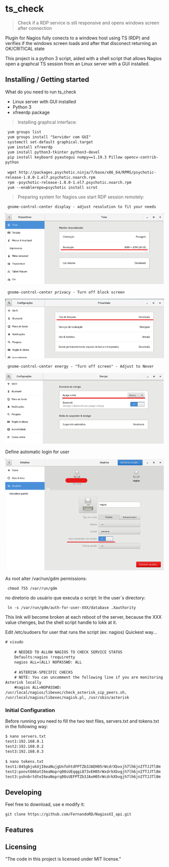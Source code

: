 # ts_check

> Check if a RDP service is stil responsive and opens windows screen after connection

 Plugin for Nagios fully conects to a windows host using TS (RDP) and verifies if the windows screen loads and after that disconect returning an OK/CRITICAL state

This project is a python 3 script, aided with a shell script that allows Nagios open a graphcal TS session from an Linux server with a GUI installed.

## Installing / Getting started

What do you need to run ts_check

* Linux server with GUI installed
* Python 3
* xfreerdp package

> Installing graphcal interface:

```shell
 yum groups list
 yum groups install "Servidor com GUI"
 systemctl set-default graphical.target
 yum install xfreerdp
 yum install python3-tkinter python3-devel
 pip install keyboard pyautogui numpy==1.19.3 Pillow opencv-contrib-python

 wget http://packages.psychotic.ninja/7/base/x86_64/RPMS/psychotic-release-1.0.0-1.el7.psychotic.noarch.rpm
 rpm -psychotic-release-1.0.0-1.el7.psychotic.noarch.rpm
 yum --enablerepo=psychotic install scrot
```

> Preparing system for Nagios use start RDP session remotely:

```shell
 gnome-control-center display - adjust resolution to fit your needs
```

![Resolution](https://github.com/FernandoRD/ts_check/blob/main/images/picture1.png)

```shell
 gnome-control-center privacy - Turn off block screen
```

![Lock Screen](https://github.com/FernandoRD/ts_check/blob/main/images/picture2.png)

```shell
 gnome-control-center energy - "Turn off screen" - Adjust to Never
```

![Lock Screen](https://github.com/FernandoRD/ts_check/blob/main/images/picture4.png)

Define automatic login for user

![Lock Screen](https://github.com/FernandoRD/ts_check/blob/main/images/picture3.png)

As root alter /var/run/gdm permissions:

```shell
 chmod 755 /var/run/gdm
```

no diretorio do usuário que executa o script:
In the user´s directory:

```shell
 ln -s /var/run/gdm/auth-for-user-XXX/database .Xauthority
```

This link will become broken at each reboot of the server, because the XXX value chenges, but the shell script handle to lokk at it.

Edit /etc/sudoers for user that runs the script (ex: nagios)
Quickest way...

```shell
# visudo

    # NEEDED TO ALLOW NAGIOS TO CHECK SERVICE STATUS
    Defaults:nagios !requiretty
    nagios ALL=(ALL) NOPASSWD: ALL

    # ASTERISK-SPECIFIC CHECKS
    # NOTE: You can uncomment the following line if you are monitoring Asterisk locally
    #nagios ALL=NOPASSWD: /usr/local/nagios/libexec/check_asterisk_sip_peers.sh, /usr/local/nagios/libexec/nagisk.pl, /usr/sbin/asterisk
```


### Initial Configuration

Before running you need to fill the two text files, servers.txt and tokens.txt in the following way:

```shell
$ nano servers.txt
test1:192.168.0.1
test2:192.168.0.2
test3:192.168.0.3

$ nano tokens.txt
test1:845gbjukUjI6eaNujgUnfohtdFPTZb3JAEH05rWcdrXbvxjh7lh6jnZfTJJTl8m
test2:ponvt666atI6eaNoprq08sUEqqgi873vEH05rWxdrkXbvgjh7lh6jnZfTJJTl8m
test3:yuhnbrtdteI6eaNoprq08sUEFPTZb3JAxH05rWcdrkXbvgjh7lh6jnZfTJJTl8m
```

## Developing

Feel free to download, use e modify it:

```shell
git clone https://github.com/FernandoRD/NagiosXI_api.git
```

## Features

## Licensing

"The code in this project is licensed under MIT license."
